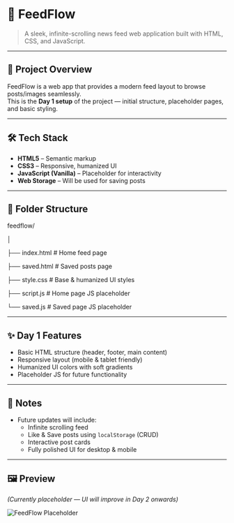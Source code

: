 # 📰 FeedFlow

> A sleek, infinite-scrolling news feed web application built with HTML, CSS, and JavaScript.

---

## 🚀 Project Overview
FeedFlow is a web app that provides a modern feed layout to browse posts/images seamlessly.  
This is the **Day 1 setup** of the project — initial structure, placeholder pages, and basic styling.

---

## 🛠️ Tech Stack
- **HTML5** – Semantic markup
- **CSS3** – Responsive, humanized UI
- **JavaScript (Vanilla)** – Placeholder for interactivity
- **Web Storage** – Will be used for saving posts

---

## 📂 Folder Structure
feedflow/

│

├── index.html # Home feed page

├── saved.html # Saved posts page

├── style.css # Base & humanized UI styles

├── script.js # Home page JS placeholder

└── saved.js # Saved page JS placeholder


---

## ✨ Day 1 Features
- Basic HTML structure (header, footer, main content)
- Responsive layout (mobile & tablet friendly)
- Humanized UI colors with soft gradients
- Placeholder JS for future functionality

---

## 📌 Notes
- Future updates will include:
  - Infinite scrolling feed
  - Like & Save posts using `localStorage` (CRUD)
  - Interactive post cards
  - Fully polished UI for desktop & mobile

---

## 🖼️ Preview
*(Currently placeholder — UI will improve in Day 2 onwards)*

![FeedFlow Placeholder](https://via.placeholder.com/600x300?text=FeedFlow+Placeholder)
